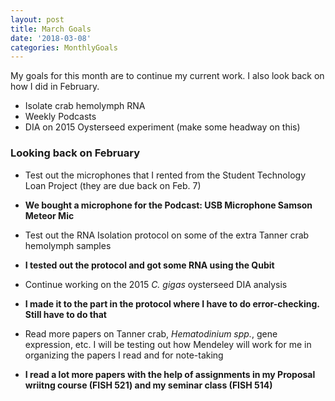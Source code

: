 ```yaml
---
layout: post
title: March Goals
date: '2018-03-08'
categories: MonthlyGoals
---
```

My goals for this month are to continue my current work. I also look back on how I did in February. 

- Isolate crab hemolymph RNA
- Weekly Podcasts
- DIA on 2015 Oysterseed experiment (make some headway on this)



### Looking back on February
- Test out the microphones that I rented from the Student Technology Loan Project (they are due back on Feb. 7)
- **We bought a microphone for the Podcast: USB Microphone Samson Meteor Mic**

- Test out the RNA Isolation protocol on some of the extra Tanner crab hemolymph samples
- **I tested out the protocol and got some RNA using the Qubit**
- Continue working on the 2015 *C. gigas* oysterseed DIA analysis
- **I made it to the part in the protocol where I have to do error-checking. Still have to do that**
- Read more papers on Tanner crab, *Hematodinium spp.*, gene expression, etc. I will be testing out how Mendeley will work for me in organizing the papers I read and for note-taking
- **I read a lot more papers with the help of assignments in my Proposal wriitng course (FISH 521) and my seminar class (FISH 514)**
